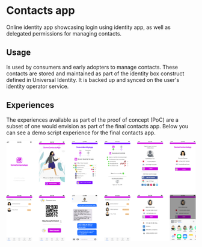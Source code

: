# Contacts app

Online identity app showcasing login using identity app, as well as delegated permissions for managing contacts.

## Usage

Is used by consumers and early adopters to manage contacts. These contacts are stored and maintained as part of the identity box construct defined in Universal Identity. It is backed up and synced on the user's identity operator service.

## Experiences

The experiences available as part of the proof of concept (PoC) are a subset of one would envision as part of the final contacts app. Below you can see a demo script experience for the final contacts app.

![Contacts app mobile experience snapshot](images/contacts-app-expereince.png)
